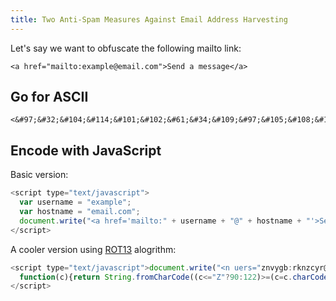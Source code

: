 ```yaml
---
title: Two Anti-Spam Measures Against Email Address Harvesting
---
```


Let's say we want to obfuscate the following mailto link:

`<a href="mailto:example@email.com">Send a message</a>`

## Go for ASCII
```
<&#97;&#32;&#104;&#114;&#101;&#102;&#61;&#34;&#109;&#97;&#105;&#108;&#116;&#111;&#58;&#101;&#120;&#97;&#109;&#112;&#108;&#101;&#64;&#101;&#109;&#97;&#105;&#108;&#46;&#99;&#111;&#109;&#34;&#62;&#83;&#101;&#110;&#100;&#32;&#97;&#32;&#109;&#101;&#115;&#115;&#97;&#103;&#101;&#60;&#47;&#97;>
```

## Encode with JavaScript
Basic version:
``` javascript
<script type="text/javascript">
  var username = "example";
  var hostname = "email.com";
  document.write("<a href='mailto:" + username + "@" + hostname + "'>Send a message</a>");
</script>
```

A cooler version using [ROT13](https://en.wikipedia.org/wiki/ROT13) alogrithm:
``` javascript
<script type="text/javascript">document.write("<n uers="znvygb:rknzcyr@rznvy.pbz">Fraq n zrffntr</n>".replace(/[a-zA-Z]/g, 
  function(c){return String.fromCharCode((c<="Z"?90:122)>=(c=c.charCodeAt(0)+13)?c:c-26);}));
</script>
```
